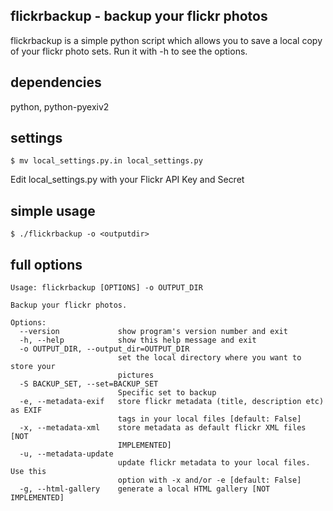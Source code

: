 flickrbackup - backup your flickr photos
----------------------------------------

flickrbackup is a simple python script which allows you to save a local copy of
your flickr photo sets. Run it with -h to see the options.

dependencies
------------

python, python-pyexiv2

settings
--------

    $ mv local_settings.py.in local_settings.py

Edit local_settings.py with your Flickr API Key and Secret

simple usage
------------

    $ ./flickrbackup -o <outputdir>

full options
------------

    Usage: flickrbackup [OPTIONS] -o OUTPUT_DIR

    Backup your flickr photos.

    Options:
      --version             show program's version number and exit
      -h, --help            show this help message and exit
      -o OUTPUT_DIR, --output_dir=OUTPUT_DIR
                            set the local directory where you want to store your
                            pictures
      -S BACKUP_SET, --set=BACKUP_SET
                            Specific set to backup
      -e, --metadata-exif   store flickr metadata (title, description etc) as EXIF
                            tags in your local files [default: False]
      -x, --metadata-xml    store metadata as default flickr XML files [NOT
                            IMPLEMENTED]
      -u, --metadata-update
                            update flickr metadata to your local files. Use this
                            option with -x and/or -e [default: False]
      -g, --html-gallery    generate a local HTML gallery [NOT IMPLEMENTED]

